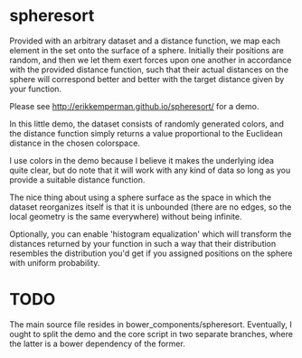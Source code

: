 # spheresort

Provided with an arbitrary dataset and a distance function, we map each element
in the set onto the surface of a sphere. Initially their positions are random,
and then we let them exert forces upon one another in accordance with the
provided distance function, such that their actual distances on the sphere will
correspond better and better with the target distance given by your function.

Please see http://erikkemperman.github.io/spheresort/ for a demo.

In this little demo, the dataset consists of randomly generated colors, and the
distance function simply returns a value proportional to the Euclidean distance
in the chosen colorspace.

I use colors in the demo because I believe it makes the underlying idea quite
clear, but do note that it will work with any kind of data so long as you
provide a suitable distance function.

The nice thing about using a sphere surface as the space in which the dataset
reorganizes itself is that it is unbounded (there are no edges, so the local
geometry is the same everywhere) without being infinite.

Optionally, you can enable 'histogram equalization' which will transform the
distances returned by your function in such a way that their distribution
resembles the distribution you'd get if you assigned positions on the sphere
with uniform probability.

# TODO

The main source file resides in bower_components/spheresort. Eventually, I ought
to split the demo and the core script in two separate branches, where the latter
is a bower dependency of the former.
